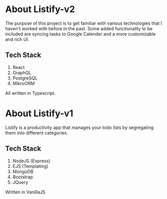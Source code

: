 # About Listify-v2
The purpose of this project is to get familiar with various technologies that I haven't worked with before in the past.
Some added functionality to be included are syncing tasks to Google Calender and a more customizable and rich UI.

## Tech Stack
1. React
1. GraphQL
1. PostgreSQL
1. MikroORM

All written in Typescript. 

# About Listify-v1
Listify is a productivity app that manages your todo lists by segregating them into different categories.

## Tech Stack
1. NodeJS (Express)
1. EJS (Templating)
1. MongoDB
1. Bootstrap
1. JQuery

Written in VanillaJS



